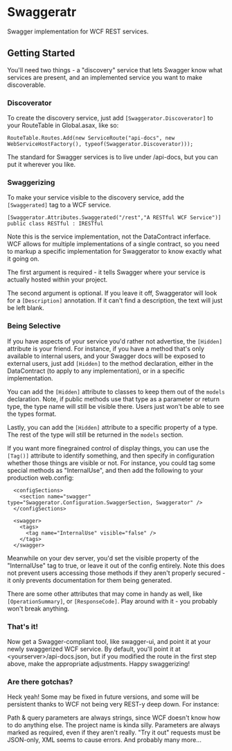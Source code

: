 Swaggeratr
==========

Swagger implementation for WCF REST services.

## Getting Started

You'll need two things - a "discovery" service that lets Swagger know what services are present, and an implemented service you want to make discoverable.

### Discoverator
To create the discovery service, just add ```[Swaggerator.Discoverator]``` to your RouteTable in Global.asax, like so: 
```
RouteTable.Routes.Add(new ServiceRoute("api-docs", new WebServiceHostFactory(), typeof(Swaggerator.Discoverator)));
```
The standard for Swagger services is to live under /api-docs, but you can put it wherever you like.

### Swaggerizing
To make your service visible to the discovery service, add the ```[Swaggerated]``` tag to a WCF service.
```
[Swaggerator.Attributes.Swaggerated("/rest","A RESTful WCF Service")]
public class RESTful : IRESTful
```
Note this is the service implementation, not the DataContract inferface. WCF allows for multiple implementations of a single contract, so you need to markup a specific implementation for Swaggerator to know exactly what it going on.

The first argument is required - it tells Swagger where your service is actually hosted within your project.

The second argument is optional. If you leave it off, Swaggerator will look for a ```[Description]``` annotation. If it can't find a description, the text will just be left blank.

### Being Selective
If you have aspects of your service you'd rather not advertise, the ```[Hidden]``` attribute is your friend. For instance, if you have a method that's only available to internal users, and your Swagger docs will be exposed to external users, just add ```[Hidden]``` to the method declaration, either in the DataContract (to apply to any implementation), or in a specific implementation.

You can add the ```[Hidden]``` attribute to classes to keep them out of the ```models``` declaration. Note, if public methods use that type as a parameter or return type, the type name will still be visible there. Users just won't be able to see the types format.

Lastly, you can add the ```[Hidden]``` attribute to a specific property of a type. The rest of the type will still be returned in the ```models``` section.

If you want more finegrained control of display things, you can use the ```[Tag()]``` attribute to identify something, and then specify in configuration whether those things are visible or not. For instance, you could tag some special methods as "InternalUse", and then add the following to your production web.config:

```
  <configSections>
    <section name="swagger" type="Swaggerator.Configuration.SwaggerSection, Swaggerator" />
  </configSections>

  <swagger>
    <tags>
      <tag name="InternalUse" visible="false" />
    </tags>
  </swagger>
```

Meanwhile on your dev server, you'd set the visible property of the "InternalUse" tag to true, or leave it out of the config entirely. Note this does not prevent users accessing those methods if they aren't properly secured - it only prevents documentation for them being generated.

There are some other attributes that may come in handy as well, like ```[OperationSummary]```, or ```[ResponseCode]```. Play around with it - you probably won't break anything.

### That's it!

Now get a Swagger-compliant tool, like swagger-ui, and point it at your newly swaggerized WCF service. By default, you'll point it at \<yourserver\>/api-docs.json, but if you modified the route in the first step above, make the appropriate adjustments. Happy swaggerizing!

### Are there gotchas?

Heck yeah! Some may be fixed in future versions, and some will be persistent thanks to WCF not being very REST-y deep down. For instance:

Path & query parameters are always strings, since WCF doesn't know how to do anything else.
The project name is kinda silly.
Parameters are always marked as required, even if they aren't really.
"Try it out" requests must be JSON-only, XML seems to cause errors.
And probably many more...
